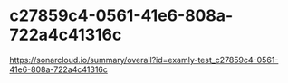 # c27859c4-0561-41e6-808a-722a4c41316c
https://sonarcloud.io/summary/overall?id=examly-test_c27859c4-0561-41e6-808a-722a4c41316c
